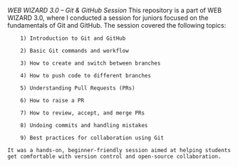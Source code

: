 *WEB WIZARD 3.0 – Git & GitHub Session*
    This repository is a part of WEB WIZARD 3.0, where I conducted a session for juniors focused on the fundamentals of Git and GitHub. The session covered the following topics:

        1) Introduction to Git and GitHub
        
        2) Basic Git commands and workflow
        
        3) How to create and switch between branches
        
        4) How to push code to different branches
        
        5) Understanding Pull Requests (PRs)
        
        6) How to raise a PR
        
        7) How to review, accept, and merge PRs
        
        8) Undoing commits and handling mistakes
        
        9) Best practices for collaboration using Git

    It was a hands-on, beginner-friendly session aimed at helping students get comfortable with version control and open-source collaboration.
